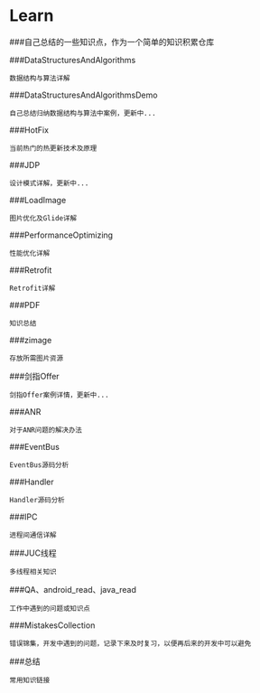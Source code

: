 # Learn

###自己总结的一些知识点，作为一个简单的知识积累仓库

###DataStructuresAndAlgorithms

	数据结构与算法详解
	
###DataStructuresAndAlgorithmsDemo

	自己总结归纳数据结构与算法中案例，更新中...
	
###HotFix

	当前热门的热更新技术及原理
###JDP

	设计模式详解，更新中...
###LoadImage

	图片优化及Glide详解
###PerformanceOptimizing

	性能优化详解
###Retrofit

	Retrofit详解
###PDF

	知识总结
###zimage

	存放所需图片资源
###剑指Offer

	剑指Offer案例详情，更新中...
###ANR

	对于ANR问题的解决办法
###EventBus

	EventBus源码分析
###Handler

	Handler源码分析
###IPC

	进程间通信详解
###JUC线程

	多线程相关知识

###QA、android_read、java_read

	工作中遇到的问题或知识点
###MistakesCollection

	错误锦集，开发中遇到的问题，记录下来及时复习，以便再后来的开发中可以避免
###总结

	常用知识链接
